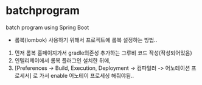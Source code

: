 # batchprogram
batch program using Spring Boot

 - 롬복(lombok) 사용하기 위해서 프로젝트에 롬복 설정하는 방법..
1. 먼저 롬복 홈페이지가서 gradle의존성 추가하는 그루비 코드 작성(작성되어있음)
2. 인텔리제이에서 롬복 플러그인 설치한 뒤에,
3. [Preferences -> Build, Execution, Deployment -> 컴파일러 -> 어노테이션 프로세서] 로 가서 enable 어노테이 프로세싱 해줘야됨..

